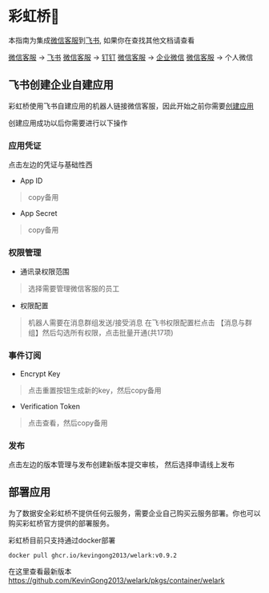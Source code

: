 # 彩虹桥🌈

本指南为集成[微信客服](https://kf.weixin.qq.com)到[飞书](https://open.feishu.cn), 如果你在查找其他文档请查看

[微信客服](https://kf.weixin.qq.com) -> [飞书](https://open.feishu.cn)
[微信客服](https://kf.weixin.qq.com) -> [钉钉](https://www.dingtalk.com)
[微信客服](https://kf.weixin.qq.com) -> [企业微信](https://open.feishu.cn)
[微信客服](https://kf.weixin.qq.com) -> 个人微信

## 飞书创建企业自建应用

彩虹桥使用飞书自建应用的机器人链接微信客服，因此开始之前你需要[创建应用]()

创建应用成功以后你需要进行以下操作

### 应用凭证

点击左边的凭证与基础性西

- App ID
> copy备用

- App Secret
> copy备用
### 权限管理

- 通讯录权限范围 
> 选择需要管理微信客服的员工

- 权限配置
> 机器人需要在消息群组发送/接受消息
在飞书权限配置栏点击 【消息与群组】然后勾选所有权限，点击批量开通(共17项)

### 事件订阅

- Encrypt Key
> 点击重置按钮生成新的key，然后copy备用

- Verification Token
> 点击查看，然后copy备用


### 发布
点击左边的版本管理与发布创建新版本提交审核， 然后选择申请线上发布

## 部署应用

为了数据安全彩虹桥不提供任何云服务，需要企业自己购买云服务部署。你也可以购买彩虹桥官方提供的部署服务。

彩虹桥目前只支持通过docker部署

```shell
docker pull ghcr.io/kevingong2013/welark:v0.9.2
```

在这里查看最新版本 https://github.com/KevinGong2013/welark/pkgs/container/welark